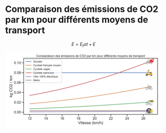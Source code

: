 # Comparaison des émissions de CO2 par km pour différents moyens de transport

$$E = E_tot + E$$
![plot](./result_linear.png)